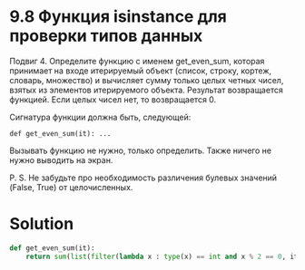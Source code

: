 # 9.8 Функция isinstance для проверки типов данных

Подвиг 4. Определите функцию с именем get_even_sum, которая принимает на входе итерируемый объект (список, строку,
кортеж, словарь, множество) и вычисляет сумму только целых четных чисел, взятых из элементов итерируемого объекта.
Результат возвращается функцией. Если целых чисел нет, то возвращается 0.

Сигнатура функции должна быть, следующей:

`def get_even_sum(it): ...`

Вызывать функцию не нужно, только определить. Также ничего не нужно выводить на экран.

P. S. Не забудьте про необходимость различения булевых значений (False, True) от целочисленных.

# Solution

```python
def get_even_sum(it):
    return sum(list(filter(lambda x : type(x) == int and x % 2 == 0, it)))
```